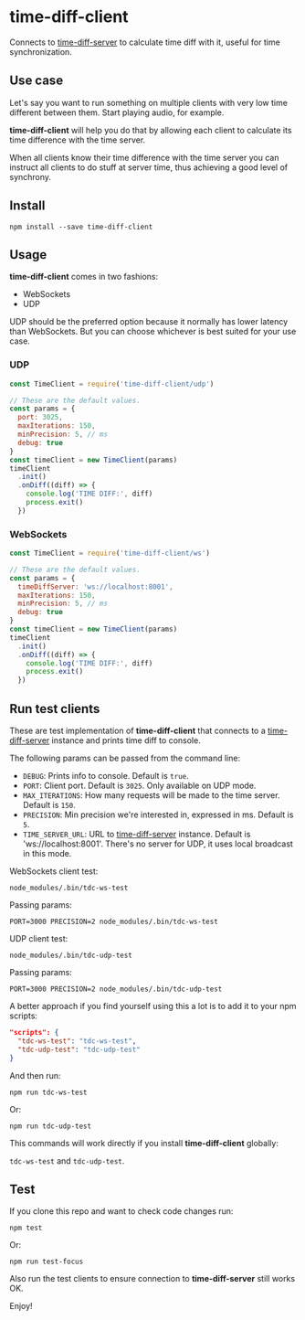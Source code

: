 # time-diff-client
Connects to [time-diff-server](https://github.com/codealchemist/time-diff-server) 
to calculate time diff with it, useful for time synchronization.


## Use case

Let's say you want to run something on multiple clients with very low time different
between them. Start playing audio, for example.

**time-diff-client** will help you do that by allowing each client to calculate
its time difference with the time server.

When all clients know their time difference with the time server you can instruct
all clients to do stuff at server time, thus achieving a good level of synchrony.


## Install

`npm install --save time-diff-client`


## Usage

**time-diff-client** comes in two fashions:

- WebSockets
- UDP

UDP should be the preferred option because it normally has lower latency than WebSockets.
But you can choose whichever is best suited for your use case.


### UDP

```javascript
const TimeClient = require('time-diff-client/udp')

// These are the default values.
const params = {
  port: 3025,
  maxIterations: 150,
  minPrecision: 5, // ms
  debug: true
}
const timeClient = new TimeClient(params)
timeClient
  .init()
  .onDiff((diff) => {
    console.log('TIME DIFF:', diff)
    process.exit()
  })

```


### WebSockets

```javascript
const TimeClient = require('time-diff-client/ws')

// These are the default values.
const params = {
  timeDiffServer: 'ws://localhost:8001',
  maxIterations: 150,
  minPrecision: 5, // ms
  debug: true
}
const timeClient = new TimeClient(params)
timeClient
  .init()
  .onDiff((diff) => {
    console.log('TIME DIFF:', diff)
    process.exit()
  })

```


## Run test clients

These are test implementation of **time-diff-client** that connects to a 
[time-diff-server](https://github.com/codealchemist/time-diff-server) 
instance and prints time diff to console.

The following params can be passed from the command line:

- `DEBUG`: Prints info to console. Default is `true`.
- `PORT`: Client port. Default is `3025`. Only available on UDP mode.
- `MAX_ITERATIONS`: How many requests will be made to the time server. Default is `150`.
- `PRECISION`: Min precision we're interested in, expressed in ms. Default is `5`.
- `TIME_SERVER_URL`: URL to [time-diff-server](https://github.com/codealchemist/time-diff-server) instance.
Default is 'ws://localhost:8001'. There's no server for UDP, it uses local broadcast in this mode.

WebSockets client test:

`node_modules/.bin/tdc-ws-test`

Passing params:

`PORT=3000 PRECISION=2 node_modules/.bin/tdc-ws-test`

UDP client test:

`node_modules/.bin/tdc-udp-test`

Passing params:

`PORT=3000 PRECISION=2 node_modules/.bin/tdc-udp-test`

A better approach if you find yourself using this a lot is to add it to your npm scripts:

```json
"scripts": {
  "tdc-ws-test": "tdc-ws-test",
  "tdc-udp-test": "tdc-udp-test"
}
```

And then run:

`npm run tdc-ws-test`

Or:

`npm run tdc-udp-test`

This commands will work directly if you install **time-diff-client** globally:

`tdc-ws-test` and `tdc-udp-test`.


## Test

If you clone this repo and want to check code changes run:

`npm test`

Or:

`npm run test-focus`

Also run the test clients to ensure connection to **time-diff-server**
still works OK.


Enjoy!
